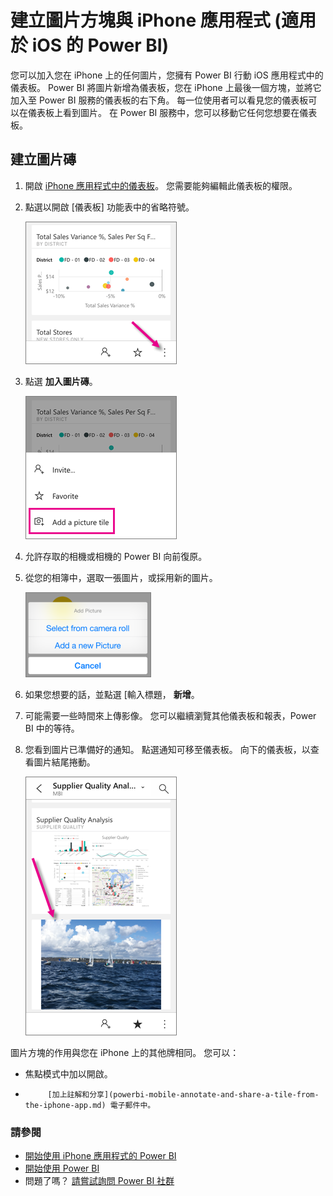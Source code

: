 <properties 
   pageTitle="建立圖片方塊 iPhone 應用程式"
   description="您可以加入您在 iPhone 上的任何圖片，您擁有 Power BI 行動 iOS 應用程式中的儀表板。 了解如何。"
   services="powerbi" 
   documentationCenter="" 
   authors="maggiesMSFT" 
   manager="mblythe" 
   backup=""
   editor=""
   tags=""
   qualityFocus="no"
   qualityDate=""/>
 
<tags
   ms.service="powerbi"
   ms.devlang="NA"
   ms.topic="article"
   ms.tgt_pltfrm="NA"
   ms.workload="powerbi"
   ms.date="10/03/2016"
   ms.author="maggies"/>

# 建立圖片方塊與 iPhone 應用程式 (適用於 iOS 的 Power BI)

您可以加入您在 iPhone 上的任何圖片，您擁有 Power BI 行動 iOS 應用程式中的儀表板。 Power BI 將圖片新增為儀表板，您在 iPhone 上最後一個方塊，並將它加入至 Power BI 服務的儀表板的右下角。 每一位使用者可以看見您的儀表板可以在儀表板上看到圖片。 在 Power BI 服務中，您可以移動它任何您想要在儀表板。

## 建立圖片磚

1.  開啟 [iPhone 應用程式中的儀表板](powerbi-mobile-dashboards-in-the-iphone-app.md)。 您需要能夠編輯此儀表板的權限。

2.  點選以開啟 [儀表板] 功能表中的省略符號。

    ![](media/powerbi-mobile-picture-tiles-in-the-iphone-app/power-bi-iphone-dashboard-ellipsis.png)

3.  點選 **加入圖片磚**。

    ![](media/powerbi-mobile-picture-tiles-in-the-iphone-app/power-bi-iphone-add-picture-tile.png)

4.  允許存取的相機或相機的 Power BI 向前復原。 

4.  從您的相簿中，選取一張圖片，或採用新的圖片。

    ![](media/powerbi-mobile-picture-tiles-in-the-iphone-app/PBI_iPh_PicMenu_nofave.png)

5.  如果您想要的話，並點選 [輸入標題， **新增**。

6.  可能需要一些時間來上傳影像。 您可以繼續瀏覽其他儀表板和報表，Power BI 中的等待。

6.  您看到圖片已準備好的通知。 點選通知可移至儀表板。 向下的儀表板，以查看圖片結尾捲動。 

     ![](media/powerbi-mobile-picture-tiles-in-the-iphone-app/power-bi-iphone-picture-tile.png)

圖片方塊的作用與您在 iPhone 上的其他牌相同。 您可以：  

 - 焦點模式中加以開啟。
 - 
            [加上註解和分享](powerbi-mobile-annotate-and-share-a-tile-from-the-iphone-app.md) 電子郵件中。 


### 請參閱

- [開始使用 iPhone 應用程式的 Power BI](powerbi-mobile-iphone-app-get-started.md)
- [開始使用 Power BI](powerbi-service-get-started.md)
- 問題了嗎？ [請嘗試詢問 Power BI 社群](http://community.powerbi.com/)
